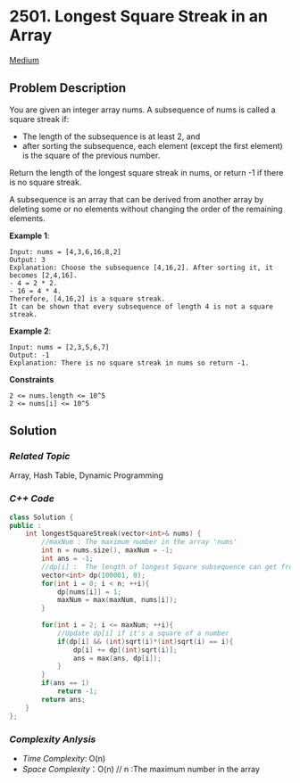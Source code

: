 # 2501. Longest Square Streak in an Array
[Medium](https://leetcode.com/problems/longest-square-streak-in-an-array/description/)

## Problem Description

You are given an integer array nums. A subsequence of nums is called a square streak if:

  - The length of the subsequence is at least 2, and
  - after sorting the subsequence, each element (except the first element) is the square of the previous number.

Return the length of the longest square streak in nums, or return -1 if there is no square streak.

A subsequence is an array that can be derived from another array by deleting some or no elements without changing the order of the remaining elements.

**Example 1**:
```
Input: nums = [4,3,6,16,8,2]
Output: 3
Explanation: Choose the subsequence [4,16,2]. After sorting it, it becomes [2,4,16].
- 4 = 2 * 2.
- 16 = 4 * 4.
Therefore, [4,16,2] is a square streak.
It can be shown that every subsequence of length 4 is not a square streak.

```
**Example 2**:
```
Input: nums = [2,3,5,6,7]
Output: -1
Explanation: There is no square streak in nums so return -1.
```

**Constraints**
```
2 <= nums.length <= 10^5
2 <= nums[i] <= 10^5
```

## Solution

### _Related Topic_
   Array, Hash Table, Dynamic Programming

### _C++ Code_
```cpp
class Solution {
public :
    int longestSquareStreak(vector<int>& nums) {
        //maxNum : The maximum number in the array 'nums'
        int n = nums.size(), maxNum = -1;
        int ans = -1;
        //dp[i] :  The length of longest Square subsequence can get from the array 'nums'
        vector<int> dp(100001, 0);
        for(int i = 0; i < n; ++i){
            dp[nums[i]] = 1;
            maxNum = max(maxNum, nums[i]);
        }
        
        for(int i = 2; i <= maxNum; ++i){
            //Update dp[i] if it's a square of a number
            if(dp[i] && (int)sqrt(i)*(int)sqrt(i) == i){
                dp[i] += dp[(int)sqrt(i)];
                ans = max(ans, dp[i]);
            }
        }
        if(ans == 1)
            return -1;
        return ans;
    }
};
```

### _Complexity Anlysis_
- _Time Complexity_: O(n)
- _Space Complexity_：O(n) // n :The maximum number in the array

